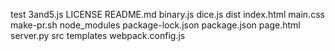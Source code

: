 test 3and5.js LICENSE README.md binary.js dice.js dist index.html main.css make-pr.sh node_modules package-lock.json package.json page.html server.py src templates webpack.config.js
